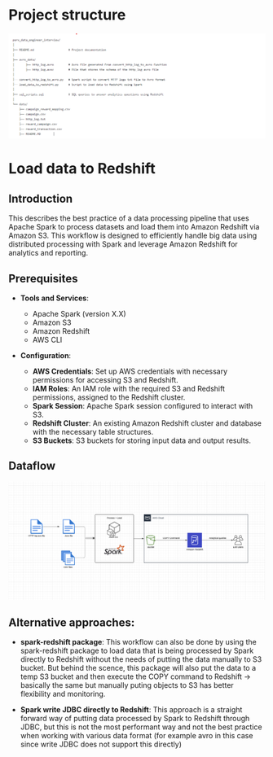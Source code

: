 # Project structure

![Alt text](images/project_structure.png)

# Load data to Redshift

## Introduction
This describes the best practice of a data processing pipeline that uses Apache Spark to process datasets and load them into Amazon Redshift via Amazon S3. This workflow is designed to efficiently handle big data using distributed processing with Spark and leverage Amazon Redshift for analytics and reporting.

## Prerequisites

- **Tools and Services**:
  - Apache Spark (version X.X)
  - Amazon S3
  - Amazon Redshift
  - AWS CLI

- **Configuration**:
  - **AWS Credentials**: Set up AWS credentials with necessary permissions for accessing S3 and Redshift.
  - **IAM Roles**: An IAM role with the required S3 and Redshift permissions, assigned to the Redshift cluster.
  - **Spark Session**: Apache Spark session configured to interact with S3.
  - **Redshift Cluster**: An existing Amazon Redshift cluster and database with the necessary table structures.
  - **S3 Buckets**: S3 buckets for storing input data and output results.

## Dataflow

![Alt text](images/data_flow.png)

## Alternative approaches:

- **spark-redshift package**: This workflow can also be done by using the spark-redshift package to load data that is being processed by Spark directly to Redshift without the needs of putting the data manually to S3 bucket. But behind the scence, this package will also put the data to a temp S3 bucket and then execute the COPY command to Redshift -> basically the same but manually puting objects to S3 has better flexibility and monitoring. 

- **Spark write JDBC directly to Redshift**: This approach is a straight forward way of putting data processed by Spark to Redshift through JDBC, but this is not the most performant way and not the best practice when working with various data format (for example avro in this case since write JDBC does not support this directly)
